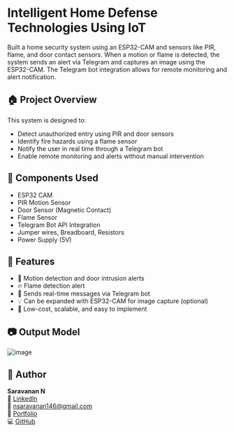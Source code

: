 # Intelligent Home Defense Technologies Using IoT

Built a home security system using an ESP32-CAM and sensors like PIR, flame, and door contact sensors. When a motion or flame is detected, the system sends an alert via Telegram and captures an image using the ESP32-CAM. The Telegram bot integration allows for remote monitoring and alert notification.

## 🏠 Project Overview

This system is designed to:
- Detect unauthorized entry using PIR and door sensors
- Identify fire hazards using a flame sensor
- Notify the user in real time through a Telegram bot
- Enable remote monitoring and alerts without manual intervention

## 🔧 Components Used

- ESP32 CAM
- PIR Motion Sensor
- Door Sensor (Magnetic Contact)
- Flame Sensor
- Telegram Bot API Integration
- Jumper wires, Breadboard, Resistors
- Power Supply (5V)

## 🧠 Features

- 🔐 Motion detection and door intrusion alerts
- 🔥 Flame detection alert
- 📱 Sends real-time messages via Telegram bot
- 💡 Can be expanded with ESP32-CAM for image capture (optional)
- 🧠 Low-cost, scalable, and easy to implement

## 📷 Output Model

![image](https://github.com/user-attachments/assets/84849ff1-8cf1-49d9-a584-93c317408810)


## 📝 Author

**Saravanan N**  
🔗 [LinkedIn](https://www.linkedin.com/in/saravanann132/)  
📧 nsaravanan146@gmail.com  
📂 [Portfolio](https://saravanann.netlify.app/)  
💻 [GitHub](https://github.com/saravanann-n)
